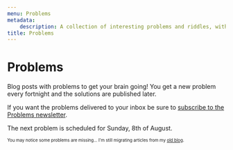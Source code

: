 ```yaml
---
menu: Problems
metadata:
    description: A collection of interesting problems and riddles, with a new problem being published every fortnight.
title: Problems
---
```


# Problems

Blog posts with problems to get your brain going! You get a new problem every fortnight and the solutions are published later.

If you want the problems delivered to your inbox be sure to [subscribe to the Problems newsletter](https://mathspp.com/subscribe).

The next problem is scheduled for Sunday, 8th of August.

<sub><sup>You may notice some problems are missing... I'm still migrating articles from my [old blog](http://mathspp.blogspot.com).</sup></sub>
